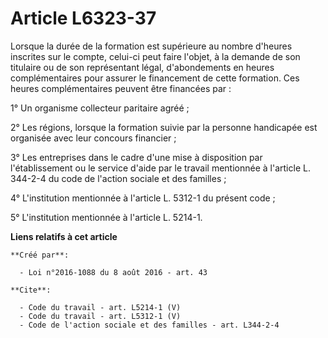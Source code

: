 # Article L6323-37

Lorsque la durée de la formation est supérieure au nombre d'heures inscrites sur le compte, celui-ci peut faire l'objet, à la
demande de son titulaire ou de son représentant légal, d'abondements en heures complémentaires pour assurer le financement de
cette formation. Ces heures complémentaires peuvent être financées par : 

1° Un organisme collecteur paritaire agréé ; 

2° Les régions, lorsque la formation suivie par la personne handicapée est organisée avec leur concours financier ; 

3° Les entreprises dans le cadre d'une mise à disposition par l'établissement ou le service d'aide par le travail mentionnée
à l'article L. 344-2-4 du code de l'action sociale et des familles ; 

4° L'institution mentionnée à l'article L. 5312-1 du présent code ; 

5° L'institution mentionnée à l'article L. 5214-1.

**Liens relatifs à cet article**

	**Créé par**:

	  - Loi n°2016-1088 du 8 août 2016 - art. 43

	**Cite**:

	  - Code du travail - art. L5214-1 (V)
	  - Code du travail - art. L5312-1 (V)
	  - Code de l'action sociale et des familles - art. L344-2-4

